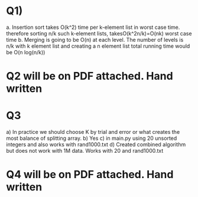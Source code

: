 # Q1)
a. Insertion sort takes O(k^2) time per k-element list in worst case time. therefore sorting n/k such k-element lists, takesO(k^2n/k)=O(nk) worst case time
b. Merging is going to be O(n) at each level. The number of levels is n/k with k element list and creating a n element list
total running time would be O(n log(n/k))
 # Q2 will be on PDF attached. Hand written
# Q3 
a) In practice we should choose K by trial and error or what creates the most balance of splitting array.
b) Yes
c) in main.py using 20 unsorted integers and also works with rand1000.txt
d) Created combined algorithm but does not work with 1M data. Works with 20 and rand1000.txt
# Q4 will be on PDF attached. Hand written